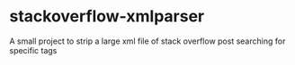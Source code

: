 # stackoverflow-xmlparser
A small project to strip a large xml file of stack overflow post searching for specific tags

